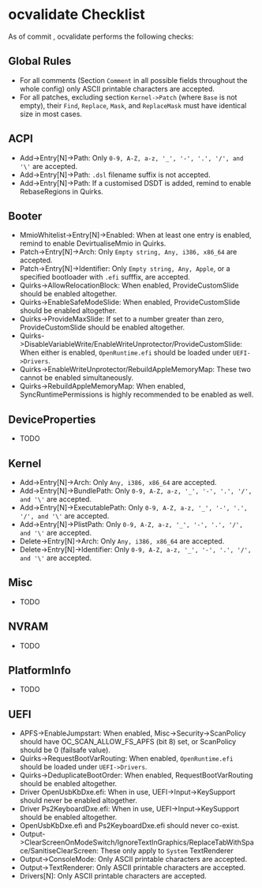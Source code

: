ocvalidate Checklist
=====================

As of commit <TODO>, ocvalidate performs the following checks:

## Global Rules
- For all comments (Section `Comment` in all possible fields throughout the whole config) only ASCII printable characters are accepted.
- For all patches, excluding section `Kernel->Patch` (where `Base` is not empty), their `Find`, `Replace`, `Mask`, and `ReplaceMask` must have identical size in most cases.

## ACPI
- Add->Entry[N]->Path: Only `0-9, A-Z, a-z, '_', '-', '.', '/', and '\'` are accepted.
- Add->Entry[N]->Path: `.dsl` filename suffix is not accepted.
- Add->Entry[N]->Path: If a customised DSDT is added, remind to enable RebaseRegions in Quirks.

## Booter
- MmioWhitelist->Entry[N]->Enabled: When at least one entry is enabled, remind to enable DevirtualiseMmio in Quirks.
- Patch->Entry[N]->Arch: Only `Empty string, Any, i386, x86_64` are accepted.
- Patch->Entry[N]->Identifier: Only `Empty string, Any, Apple`, or a specified bootloader with `.efi` sufffix, are accepted.
- Quirks->AllowRelocationBlock: When enabled, ProvideCustomSlide should be enabled altogether.
- Quirks->EnableSafeModeSlide: When enabled, ProvideCustomSlide should be enabled altogether.
- Quirks->ProvideMaxSlide: If set to a number greater than zero, ProvideCustomSlide should be enabled altogether.
- Quirks->DisableVariableWrite/EnableWriteUnprotector/ProvideCustomSlide: When either is enabled, `OpenRuntime.efi` should be loaded under `UEFI->Drivers`.
- Quirks->EnableWriteUnprotector/RebuildAppleMemoryMap: These two cannot be enabled simultaneously.
- Quirks->RebuildAppleMemoryMap: When enabled, SyncRuntimePermissions is highly recommended to be enabled as well.

## DeviceProperties
- TODO

## Kernel
- Add->Entry[N]->Arch: Only `Any, i386, x86_64` are accepted.
- Add->Entry[N]->BundlePath: Only `0-9, A-Z, a-z, '_', '-', '.', '/', and '\'` are accepted.
- Add->Entry[N]->ExecutablePath: Only `0-9, A-Z, a-z, '_', '-', '.', '/', and '\'` are accepted.
- Add->Entry[N]->PlistPath: Only `0-9, A-Z, a-z, '_', '-', '.', '/', and '\'` are accepted.
- Delete->Entry[N]->Arch: Only `Any, i386, x86_64` are accepted.
- Delete->Entry[N]->Identifier: Only `0-9, A-Z, a-z, '_', '-', '.', '/', and '\'` are accepted.

## Misc
- TODO

## NVRAM
- TODO

## PlatformInfo
- TODO

## UEFI
- APFS->EnableJumpstart: When enabled, Misc->Security->ScanPolicy should have OC_SCAN_ALLOW_FS_APFS (bit 8) set, or ScanPolicy should be 0 (failsafe value).
- Quirks->RequestBootVarRouting: When enabled, `OpenRuntime.efi` should be loaded under `UEFI->Drivers`.
- Quirks->DeduplicateBootOrder: When enabled, RequestBootVarRouting should be enabled altogether.
- Driver OpenUsbKbDxe.efi: When in use, UEFI->Input->KeySupport should never be enabled altogether.
- Driver Ps2KeyboardDxe.efi: When in use, UEFI->Input->KeySupport should be enabled altogether.
- OpenUsbKbDxe.efi and Ps2KeyboardDxe.efi should never co-exist.
- Output->ClearScreenOnModeSwitch/IgnoreTextInGraphics/ReplaceTabWithSpace/SanitiseClearScreen: These only apply to `System` TextRenderer
- Output->ConsoleMode: Only ASCII printable characters are accepted.
- Output->TextRenderer: Only ASCII printable characters are accepted.
- Drivers[N]: Only ASCII printable characters are accepted.
